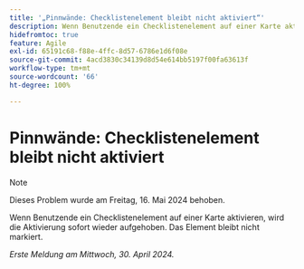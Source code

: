 ```yaml
---
title: '„Pinnwände: Checklistenelement bleibt nicht aktiviert“'
description: Wenn Benutzende ein Checklistenelement auf einer Karte aktivieren, wird die Aktivierung sofort wieder aufgehoben. Das Element bleibt nicht markiert.
hidefromtoc: true
feature: Agile
exl-id: 65191c68-f88e-4ffc-8d57-6786e1d6f08e
source-git-commit: 4acd3830c34139d8d54e614bb5197f00fa63613f
workflow-type: tm+mt
source-wordcount: '66'
ht-degree: 100%

---
```


# Pinnwände: Checklistenelement bleibt nicht aktiviert

>[!NOTE]
>
>Dieses Problem wurde am Freitag, 16. Mai 2024 behoben.

Wenn Benutzende ein Checklistenelement auf einer Karte aktivieren, wird die Aktivierung sofort wieder aufgehoben. Das Element bleibt nicht markiert.

_Erste Meldung am Mittwoch, 30. April 2024._
